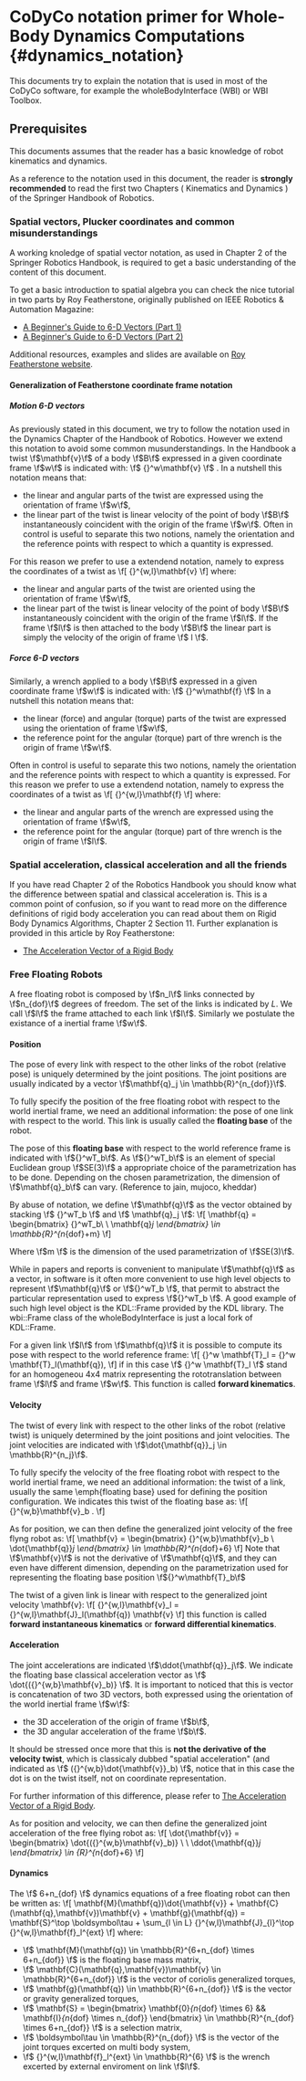 CoDyCo notation primer for Whole-Body Dynamics Computations   {#dynamics_notation}
==================================================
This documents try to explain the notation that is used in most of the CoDyCo software,
for example the wholeBodyInterface (WBI) or WBI Toolbox.

Prerequisites
-------------
This documents assumes that the reader has a basic knowledge of robot kinematics and dynamics.

As a reference to the notation used in this document, the reader is **strongly recommended** to read the first two Chapters ( Kinematics and Dynamics ) of the Springer Handbook of Robotics.

### Spatial vectors, Plucker coordinates and common misunderstandings
A working knoledge of spatial vector notation, as used in Chapter 2 of the Springer Robotics Handbook, is required to get
a basic understanding of the content of this document.

To get a basic introduction to spatial algebra you can check the nice tutorial in two parts by Roy Featherstone,
originally published on IEEE Robotics & Automation Magazine:
  - [A Beginner's Guide to 6-D Vectors (Part 1)](http://dx.doi.org/10.1109/MRA.2010.937853)
  - [A Beginner's Guide to 6-D Vectors (Part 2)](http://dx.doi.org/10.1109/MRA.2010.939560)

Additional resources, examples and slides are available on [Roy Featherstone website](http://royfeatherstone.org/spatial/).

#### Generalization of Featherstone coordinate frame notation

##### Motion 6-D vectors
As previously stated in this document, we try to follow the notation used in the Dynamics Chapter of the Handbook of Robotics.
However we extend this notation to avoid some common musunderstandings.
In the Handbook a twist \f$\mathbf{v}\f$ of a body \f$B\f$ expressed in a given coordinate frame \f$w\f$ is indicated with:
\f$ {}^w\mathbf{v} \f$ .
In a nutshell this notation means that:
  * the linear and angular parts of the twist are expressed using the orientation of frame \f$w\f$,
  * the linear part of the twist is linear velocity of the point of body \f$B\f$ instantaneously coincident with the origin of the frame \f$w\f$.
Often in control is useful to separate this two notions, namely the orientation and the reference points with respect to which a quantity is expressed.

For this reason we prefer to use a extendend notation, namely to express the coordinates of a twist as
\f[
{}^{w,l}\mathbf{v}
\f]
where:
  * the linear and angular parts of the twist are oriented using the orientation of frame \f$w\f$,
  * the linear part of the twist is linear velocity of the point of body \f$B\f$ instantaneously coincident with the origin of the frame \f$l\f$.
If the frame \f$l\f$ is then attached to the body \f$B\f$ the linear part is simply the velocity of the origin of frame \f$ l \f$.

##### Force 6-D vectors

Similarly, a wrench applied to a body \f$B\f$ expressed in a given coordinate frame \f$w\f$ is indicated with:
\f$ {}^w\mathbf{f} \f$
In a nutshell this notation means that:
  * the linear (force) and angular (torque) parts of the twist are expressed using the orientation of frame \f$w\f$,
  * the reference point for the angular (torque) part of thre wrench is the origin of frame \f$w\f$.

Often in control is useful to separate this two notions, namely the orientation and the reference points with respect to which a quantity is expressed.
For this reason we prefer to use a extendend notation, namely to express the coordinates of a twist as
\f[
{}^{w,l}\mathbf{f}
\f]
 where:
  * the linear and angular parts of the wrench are expressed using the orientation of frame \f$w\f$,
  * the reference point for the angular (torque) part of thre wrench is the origin of frame \f$l\f$.

### Spatial acceleration, classical acceleration and all the friends
If you have read Chapter 2 of the Robotics Handbook you should know what the difference between
spatial and classical acceleration is.
This is a common point of confusion, so if you want to read more on the difference definitions
of rigid body acceleration you can read about them on Rigid Body Dynamics Algorithms, Chapter 2 Section 11.
Further explanation is provided in this article by Roy Featherstone:
  - [The Acceleration Vector of a Rigid Body](http://ijr.sagepub.com/content/20/11/841.short)

### Free Floating Robots
A free floating robot is composed by \f$n_l\f$ links connected by \f$n_{dof}\f$ degrees of freedom.
The set of the links is indicated by $L$.
We call \f$l\f$ the frame attached to each link \f$l\f$. Similarly we postulate the
existance of a inertial frame \f$w\f$.

#### Position
The pose of every link with respect to the other links of the robot (relative pose) is uniquely  determined by the joint positions. The joint positions are usually indicated by a vector \f$\mathbf{q}_j \in \mathbb{R}^{n_{dof}}\f$.

To fully specify the position of the free floating robot with respect to the world inertial frame, we need an additional information: the pose of one link with respect to the world. This link is usually called the **floating base** of the robot.

The pose of this **floating base** with respect to the world reference frame is indicated with \f${}^wT_b\f$. As \f${}^wT_b\f$ is an element of special Euclidean group \f$SE(3)\f$ a appropriate choice of the parametrization has to be done. Depending on the chosen parametrization, the dimension of \f$\mathbf{q}_b\f$ can vary. (Reference to jain, mujoco, kheddar)

By abuse of notation, we define \f$\mathbf{q}\f$ as the vector obtained by stacking \f$ {}^wT_b \f$ and \f$ \mathbf{q}_j \f$:
\f[
\mathbf{q} = \begin{bmatrix} {}^wT_b\ \\ \mathbf{q}_j \end{bmatrix} \in \mathbb{R}^{n_{dof}+m}
\f]

Where \f$m \f$ is the dimension of the used parametrization of \f$SE(3)\f$.

While in papers and reports is convenient to manipulate \f$\mathbf{q}\f$ as a
vector, in software is it often more convenient to use high level objects to represent \f$\mathbf{q}\f$ or \f${}^wT_b \f$, that permit to abstract the particular representation used to express \f${}^wT_b \f$.
A good example of such high level object is the KDL::Frame provided by the KDL library. The wbi::Frame class of the wholeBodyInterface is just a local fork of KDL::Frame.

For a given link \f$l\f$ from \f$\mathbf{q}\f$ it is possible to compute its pose with respect to the world reference frame:
\f[
{}^w \mathbf{T}_l = {}^w \mathbf{T}_l(\mathbf{q}),
\f]
if in this case \f$ {}^w \mathbf{T}_l \f$ stand for an homogeneou 4x4 matrix representing the rototranslation between frame \f$l\f$ and frame \f$w\f$.
This function is called **forward kinematics**.

#### Velocity
The twist of every link with respect to the other links of the robot (relative twist) is uniquely  determined by the joint positions and joint velocities. The joint velocities are indicated with \f$\dot{\mathbf{q}}_j \in \mathbb{R}^{n_j}\f$.

To fully specify the velocity of the free floating robot with respect to the world inertial frame, we need an additional information: the twist of a link, usually the same \emph{floating base} used for defining the position configuration. We indicates this twist of the floating base as:
\f[
{}^{w,b}\mathbf{v}_b .
\f]

As for position, we can then define the generalized joint velocity of the free flyng robot as:
\f[
\mathbf{v} = \begin{bmatrix} {}^{w,b}\mathbf{v}_b \\ \dot{\mathbf{q}}_j \end{bmatrix} \in \mathbb{R}^{n_{dof}+6}
\f]
Note that \f$\mathbf{v}\f$ is not the derivative of \f$\mathbf{q}\f$, and they can even have different dimension, depending
on the parametrization used for representing the floating base position \f${}^w\mathbf{T}_b\f$

The twist of a given link is linear with respect to the generalized joint velocity \mathbf{v}:
\f[
{}^{w,l}\mathbf{v}_l  = {}^{w,l}\mathbf{J}_l(\mathbf{q}) \mathbf{v}
\f]
this function is called **forward instantaneous kinematics** or **forward differential kinematics**.


#### Acceleration
The joint accelerations are indicated \f$\ddot{\mathbf{q}}_j\f$.
We indicate the floating base classical acceleration vector as \f$ \dot{({}^{w,b}\mathbf{v}_b)} \f$.
It is important to noticed that this is vector is concatenation of two 3D vectors, both expressed using
 the orientation of the world inertial frame \f$w\f$:
 * the 3D acceleration of the origin of frame \f$b\f$,
 * the 3D angular acceleration of the frame \f$b\f$.

It should be stressed once more that this is **not the derivative of the velocity twist**, which is classicaly
dubbed "spatial acceleration" (and indicated as \f$ ({}^{w,b}\dot{\mathbf{v}}_b) \f$, notice that in this case the dot is on
the twist itself, not on coordinate representation.

For further information of this difference, please refer to [The Acceleration Vector of a Rigid Body](http://ijr.sagepub.com/content/20/11/841.short).

As for position and velocity, we can then define the generalized joint acceleration of the free flying robot as:
\f[
\dot{\mathbf{v}} = \begin{bmatrix}  \dot{({}^{w,b}\mathbf{v}_b)} \ \\ \ddot{\mathbf{q}}_j \end{bmatrix} \in {R}^{n_{dof}+6}
\f]

#### Dynamics
The \f$ 6+n_{dof} \f$ dynamics equations of a free floating robot can then be written as:
\f[
\mathbf{M}(\mathbf{q})\dot{\mathbf{v}} + \mathbf{C}(\mathbf{q},\mathbf{v})\mathbf{v} + \mathbf{g}(\mathbf{q}) = \mathbf{S}^\top \boldsymbol\tau + \sum_{l \in L} {}^{w,l}\mathbf{J}_{l}^\top {}^{w,l}\mathbf{f}_l^{ext}
\f]
where:
  * \f$ \mathbf{M}(\mathbf{q}) \in \mathbb{R}^{6+n_{dof} \times 6+n_{dof}} \f$ is the floating base mass matrix,
  * \f$ \mathbf{C}(\mathbf{q},\mathbf{v})\mathbf{v} \in  \mathbb{R}^{6+n_{dof}} \f$ is the vector of coriolis generalized torques,
  * \f$ \mathbf{g}(\mathbf{q}) \in \mathbb{R}^{6+n_{dof}} \f$ is the vector or gravity generalized torques,
  * \f$ \mathbf{S} = \begin{bmatrix} \mathbf{0}_{n_{dof} \times 6} && \mathbf{I}_{n_{dof} \times n_{dof}}  \end{bmatrix} \in \mathbb{R}^{n_{dof} \times 6+n_{dof}} \f$ is a selection matrix,
  * \f$ \boldsymbol\tau \in \mathbb{R}^{n_{dof}} \f$ is the vector of the joint torques excerted on multi body system,
  * \f$ {}^{w,l}\mathbf{f}_l^{ext} \in \mathbb{R}^{6} \f$ is the wrench excerted by external enviroment on link \f$l\f$.

